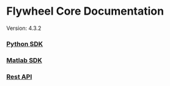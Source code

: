 # Flywheel Core Documentation
Version: 4.3.2

### [Python SDK](python/)

### [Matlab SDK](matlab/)

### [Rest API](swagger/index.html)

